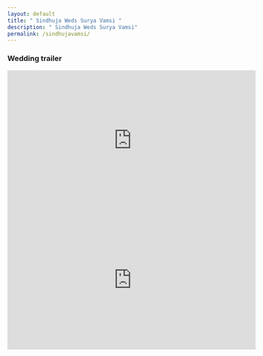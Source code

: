 ```yaml
---
layout: default
title: " Sindhuja Weds Surya Vamsi "
description: " Sindhuja Weds Surya Vamsi"
permalink: /sindhujavamsi/
---
```

<h3> Wedding trailer </h3>
<div class="row">
<iframe width="560" height="315" src="https://youtu.be/P4JWxNutpSs" title="YouTube video player" frameborder="0" allow="accelerometer; autoplay; clipboard-write; encrypted-media; gyroscope; picture-in-picture" allowfullscreen></iframe>
</div>

<div class="row">
<iframe width="560" height="315" src="https://www.youtube.com/embed/90L3wssJ4ew" title="YouTube video player" frameborder="0" allow="accelerometer; autoplay; clipboard-write; encrypted-media; gyroscope; picture-in-picture" allowfullscreen></iframe>
</div>
